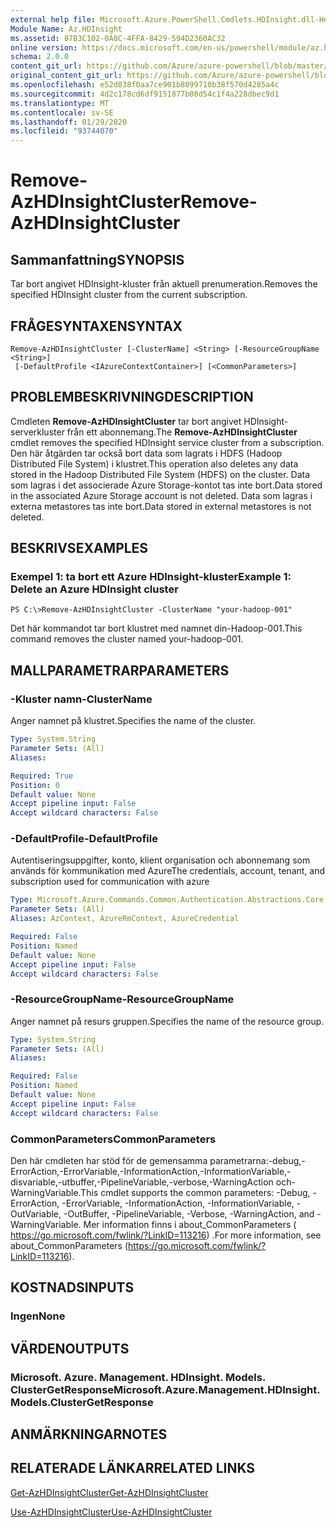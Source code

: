 ```yaml
---
external help file: Microsoft.Azure.PowerShell.Cmdlets.HDInsight.dll-Help.xml
Module Name: Az.HDInsight
ms.assetid: 87B3C102-0A8C-4FFA-8429-594D2360AC32
online version: https://docs.microsoft.com/en-us/powershell/module/az.hdinsight/remove-azhdinsightcluster
schema: 2.0.0
content_git_url: https://github.com/Azure/azure-powershell/blob/master/src/HDInsight/HDInsight/help/Remove-AzHDInsightCluster.md
original_content_git_url: https://github.com/Azure/azure-powershell/blob/master/src/HDInsight/HDInsight/help/Remove-AzHDInsightCluster.md
ms.openlocfilehash: e52d838f0aa7ce901b8099710b38f570d4285a4c
ms.sourcegitcommit: 4d2c178cd6df9151877b08d54c1f4a228dbec9d1
ms.translationtype: MT
ms.contentlocale: sv-SE
ms.lasthandoff: 01/29/2020
ms.locfileid: "93744070"
---
```

# <span data-ttu-id="d5bed-101">Remove-AzHDInsightCluster</span><span class="sxs-lookup"><span data-stu-id="d5bed-101">Remove-AzHDInsightCluster</span></span>

## <span data-ttu-id="d5bed-102">Sammanfattning</span><span class="sxs-lookup"><span data-stu-id="d5bed-102">SYNOPSIS</span></span>
<span data-ttu-id="d5bed-103">Tar bort angivet HDInsight-kluster från aktuell prenumeration.</span><span class="sxs-lookup"><span data-stu-id="d5bed-103">Removes the specified HDInsight cluster from the current subscription.</span></span>

## <span data-ttu-id="d5bed-104">FRÅGESYNTAXEN</span><span class="sxs-lookup"><span data-stu-id="d5bed-104">SYNTAX</span></span>

```
Remove-AzHDInsightCluster [-ClusterName] <String> [-ResourceGroupName <String>]
 [-DefaultProfile <IAzureContextContainer>] [<CommonParameters>]
```

## <span data-ttu-id="d5bed-105">PROBLEMBESKRIVNING</span><span class="sxs-lookup"><span data-stu-id="d5bed-105">DESCRIPTION</span></span>
<span data-ttu-id="d5bed-106">Cmdleten **Remove-AzHDInsightCluster** tar bort angivet HDInsight-serverkluster från ett abonnemang.</span><span class="sxs-lookup"><span data-stu-id="d5bed-106">The **Remove-AzHDInsightCluster** cmdlet removes the specified HDInsight service cluster from a subscription.</span></span>
<span data-ttu-id="d5bed-107">Den här åtgärden tar också bort data som lagrats i HDFS (Hadoop Distributed File System) i klustret.</span><span class="sxs-lookup"><span data-stu-id="d5bed-107">This operation also deletes any data stored in the Hadoop Distributed File System (HDFS) on the cluster.</span></span>
<span data-ttu-id="d5bed-108">Data som lagras i det associerade Azure Storage-kontot tas inte bort.</span><span class="sxs-lookup"><span data-stu-id="d5bed-108">Data stored in the associated Azure Storage account is not deleted.</span></span>
<span data-ttu-id="d5bed-109">Data som lagras i externa metastores tas inte bort.</span><span class="sxs-lookup"><span data-stu-id="d5bed-109">Data stored in external metastores is not deleted.</span></span>

## <span data-ttu-id="d5bed-110">BESKRIVS</span><span class="sxs-lookup"><span data-stu-id="d5bed-110">EXAMPLES</span></span>

### <span data-ttu-id="d5bed-111">Exempel 1: ta bort ett Azure HDInsight-kluster</span><span class="sxs-lookup"><span data-stu-id="d5bed-111">Example 1: Delete an Azure HDInsight cluster</span></span>
```
PS C:\>Remove-AzHDInsightCluster -ClusterName "your-hadoop-001"
```

<span data-ttu-id="d5bed-112">Det här kommandot tar bort klustret med namnet din-Hadoop-001.</span><span class="sxs-lookup"><span data-stu-id="d5bed-112">This command removes the cluster named your-hadoop-001.</span></span>

## <span data-ttu-id="d5bed-113">MALLPARAMETRAR</span><span class="sxs-lookup"><span data-stu-id="d5bed-113">PARAMETERS</span></span>

### <span data-ttu-id="d5bed-114">-Kluster namn</span><span class="sxs-lookup"><span data-stu-id="d5bed-114">-ClusterName</span></span>
<span data-ttu-id="d5bed-115">Anger namnet på klustret.</span><span class="sxs-lookup"><span data-stu-id="d5bed-115">Specifies the name of the cluster.</span></span>

```yaml
Type: System.String
Parameter Sets: (All)
Aliases:

Required: True
Position: 0
Default value: None
Accept pipeline input: False
Accept wildcard characters: False
```

### <span data-ttu-id="d5bed-116">-DefaultProfile</span><span class="sxs-lookup"><span data-stu-id="d5bed-116">-DefaultProfile</span></span>
<span data-ttu-id="d5bed-117">Autentiseringsuppgifter, konto, klient organisation och abonnemang som används för kommunikation med Azure</span><span class="sxs-lookup"><span data-stu-id="d5bed-117">The credentials, account, tenant, and subscription used for communication with azure</span></span>

```yaml
Type: Microsoft.Azure.Commands.Common.Authentication.Abstractions.Core.IAzureContextContainer
Parameter Sets: (All)
Aliases: AzContext, AzureRmContext, AzureCredential

Required: False
Position: Named
Default value: None
Accept pipeline input: False
Accept wildcard characters: False
```

### <span data-ttu-id="d5bed-118">-ResourceGroupName</span><span class="sxs-lookup"><span data-stu-id="d5bed-118">-ResourceGroupName</span></span>
<span data-ttu-id="d5bed-119">Anger namnet på resurs gruppen.</span><span class="sxs-lookup"><span data-stu-id="d5bed-119">Specifies the name of the resource group.</span></span>

```yaml
Type: System.String
Parameter Sets: (All)
Aliases:

Required: False
Position: Named
Default value: None
Accept pipeline input: False
Accept wildcard characters: False
```

### <span data-ttu-id="d5bed-120">CommonParameters</span><span class="sxs-lookup"><span data-stu-id="d5bed-120">CommonParameters</span></span>
<span data-ttu-id="d5bed-121">Den här cmdleten har stöd för de gemensamma parametrarna:-debug,-ErrorAction,-ErrorVariable,-InformationAction,-InformationVariable,-disvariable,-utbuffer,-PipelineVariable,-verbose,-WarningAction och-WarningVariable.</span><span class="sxs-lookup"><span data-stu-id="d5bed-121">This cmdlet supports the common parameters: -Debug, -ErrorAction, -ErrorVariable, -InformationAction, -InformationVariable, -OutVariable, -OutBuffer, -PipelineVariable, -Verbose, -WarningAction, and -WarningVariable.</span></span> <span data-ttu-id="d5bed-122">Mer information finns i about_CommonParameters ( https://go.microsoft.com/fwlink/?LinkID=113216) .</span><span class="sxs-lookup"><span data-stu-id="d5bed-122">For more information, see about_CommonParameters (https://go.microsoft.com/fwlink/?LinkID=113216).</span></span>

## <span data-ttu-id="d5bed-123">KOSTNADS</span><span class="sxs-lookup"><span data-stu-id="d5bed-123">INPUTS</span></span>

### <span data-ttu-id="d5bed-124">Ingen</span><span class="sxs-lookup"><span data-stu-id="d5bed-124">None</span></span>

## <span data-ttu-id="d5bed-125">VÄRDEN</span><span class="sxs-lookup"><span data-stu-id="d5bed-125">OUTPUTS</span></span>

### <span data-ttu-id="d5bed-126">Microsoft. Azure. Management. HDInsight. Models. ClusterGetResponse</span><span class="sxs-lookup"><span data-stu-id="d5bed-126">Microsoft.Azure.Management.HDInsight.Models.ClusterGetResponse</span></span>

## <span data-ttu-id="d5bed-127">ANMÄRKNINGAR</span><span class="sxs-lookup"><span data-stu-id="d5bed-127">NOTES</span></span>

## <span data-ttu-id="d5bed-128">RELATERADE LÄNKAR</span><span class="sxs-lookup"><span data-stu-id="d5bed-128">RELATED LINKS</span></span>

[<span data-ttu-id="d5bed-129">Get-AzHDInsightCluster</span><span class="sxs-lookup"><span data-stu-id="d5bed-129">Get-AzHDInsightCluster</span></span>](./Get-AzHDInsightCluster.md)

[<span data-ttu-id="d5bed-130">Use-AzHDInsightCluster</span><span class="sxs-lookup"><span data-stu-id="d5bed-130">Use-AzHDInsightCluster</span></span>](./Use-AzHDInsightCluster.md)


